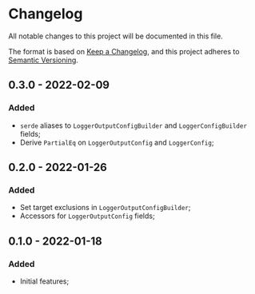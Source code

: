 # Changelog

All notable changes to this project will be documented in this file.

The format is based on [Keep a Changelog](https://keepachangelog.com/en/1.0.0/),
and this project adheres to [Semantic Versioning](https://semver.org/spec/v2.0.0.html).

<!-- ## Unreleased - YYYY-MM-DD

### Added

### Changed

### Deprecated

### Removed

### Fixed

### Security -->

## 0.3.0 - 2022-02-09

### Added

- `serde` aliases to `LoggerOutputConfigBuilder` and `LoggerConfigBuilder` fields;
- Derive `PartialEq` on `LoggerOutputConfig` and `LoggerConfig`;

## 0.2.0 - 2022-01-26

### Added

- Set target exclusions in `LoggerOutputConfigBuilder`;
- Accessors for `LoggerOutputConfig` fields;

## 0.1.0 - 2022-01-18

### Added

- Initial features;
